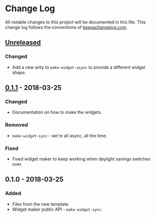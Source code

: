 # Change Log
All notable changes to this project will be documented in this file. This change log follows the conventions of [keepachangelog.com](http://keepachangelog.com/).

## [Unreleased]
### Changed
- Add a new arity to `make-widget-async` to provide a different widget shape.

## [0.1.1] - 2018-03-25
### Changed
- Documentation on how to make the widgets.

### Removed
- `make-widget-sync` - we're all async, all the time.

### Fixed
- Fixed widget maker to keep working when daylight savings switches over.

## 0.1.0 - 2018-03-25
### Added
- Files from the new template.
- Widget maker public API - `make-widget-sync`.

[Unreleased]: https://github.com/your-name/renatal-demo/compare/0.1.1...HEAD
[0.1.1]: https://github.com/your-name/renatal-demo/compare/0.1.0...0.1.1
